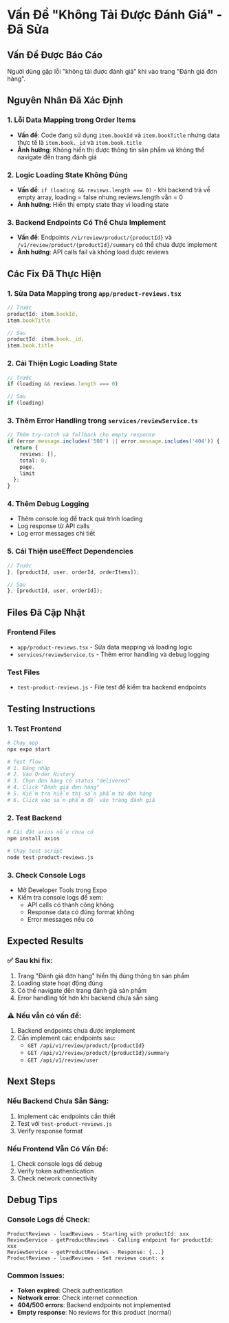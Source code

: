 # Vấn Đề "Không Tải Được Đánh Giá" - Đã Sửa

## Vấn Đề Được Báo Cáo
Người dùng gặp lỗi "không tải được đánh giá" khi vào trang "Đánh giá đơn hàng".

## Nguyên Nhân Đã Xác Định

### 1. **Lỗi Data Mapping trong Order Items**
- **Vấn đề**: Code đang sử dụng `item.bookId` và `item.bookTitle` nhưng data thực tế là `item.book._id` và `item.book.title`
- **Ảnh hưởng**: Không hiển thị được thông tin sản phẩm và không thể navigate đến trang đánh giá

### 2. **Logic Loading State Không Đúng**
- **Vấn đề**: `if (loading && reviews.length === 0)` - khi backend trả về empty array, loading = false nhưng reviews.length vẫn = 0
- **Ảnh hưởng**: Hiển thị empty state thay vì loading state

### 3. **Backend Endpoints Có Thể Chưa Implement**
- **Vấn đề**: Endpoints `/v1/review/product/{productId}` và `/v1/review/product/{productId}/summary` có thể chưa được implement
- **Ảnh hưởng**: API calls fail và không load được reviews

## Các Fix Đã Thực Hiện

### 1. **Sửa Data Mapping trong `app/product-reviews.tsx`**
```typescript
// Trước
productId: item.bookId,
item.bookTitle

// Sau  
productId: item.book._id,
item.book.title
```

### 2. **Cải Thiện Logic Loading State**
```typescript
// Trước
if (loading && reviews.length === 0)

// Sau
if (loading)
```

### 3. **Thêm Error Handling trong `services/reviewService.ts`**
```typescript
// Thêm try-catch và fallback cho empty response
if (error.message.includes('500') || error.message.includes('404')) {
  return {
    reviews: [],
    total: 0,
    page,
    limit
  };
}
```

### 4. **Thêm Debug Logging**
- Thêm console.log để track quá trình loading
- Log response từ API calls
- Log error messages chi tiết

### 5. **Cải Thiện useEffect Dependencies**
```typescript
// Trước
}, [productId, user, orderId, orderItems]);

// Sau  
}, [productId, user, orderId]);
```

## Files Đã Cập Nhật

### Frontend Files
- `app/product-reviews.tsx` - Sửa data mapping và loading logic
- `services/reviewService.ts` - Thêm error handling và debug logging

### Test Files
- `test-product-reviews.js` - File test để kiểm tra backend endpoints

## Testing Instructions

### 1. Test Frontend
```bash
# Chạy app
npx expo start

# Test flow:
# 1. Đăng nhập
# 2. Vào Order History  
# 3. Chọn đơn hàng có status "delivered"
# 4. Click "Đánh giá đơn hàng"
# 5. Kiểm tra hiển thị sản phẩm từ đơn hàng
# 6. Click vào sản phẩm để vào trang đánh giá
```

### 2. Test Backend
```bash
# Cài đặt axios nếu chưa có
npm install axios

# Chạy test script
node test-product-reviews.js
```

### 3. Check Console Logs
- Mở Developer Tools trong Expo
- Kiểm tra console logs để xem:
  - API calls có thành công không
  - Response data có đúng format không
  - Error messages nếu có

## Expected Results

### ✅ **Sau khi fix**:
1. Trang "Đánh giá đơn hàng" hiển thị đúng thông tin sản phẩm
2. Loading state hoạt động đúng
3. Có thể navigate đến trang đánh giá sản phẩm
4. Error handling tốt hơn khi backend chưa sẵn sàng

### ⚠️ **Nếu vẫn có vấn đề**:
1. Backend endpoints chưa được implement
2. Cần implement các endpoints sau:
   - `GET /api/v1/review/product/{productId}`
   - `GET /api/v1/review/product/{productId}/summary`
   - `GET /api/v1/review/user`

## Next Steps

### Nếu Backend Chưa Sẵn Sàng:
1. Implement các endpoints cần thiết
2. Test với `test-product-reviews.js`
3. Verify response format

### Nếu Frontend Vẫn Có Vấn Đề:
1. Check console logs để debug
2. Verify token authentication
3. Check network connectivity

## Debug Tips

### Console Logs để Check:
```
ProductReviews - loadReviews - Starting with productId: xxx
ReviewService - getProductReviews - Calling endpoint for productId: xxx
ReviewService - getProductReviews - Response: {...}
ProductReviews - loadReviews - Set reviews count: x
```

### Common Issues:
- **Token expired**: Check authentication
- **Network error**: Check internet connection  
- **404/500 errors**: Backend endpoints not implemented
- **Empty response**: No reviews for this product (normal) 